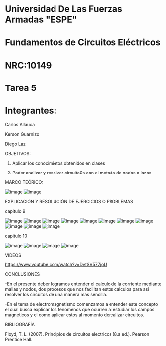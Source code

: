 # Universidad De Las Fuerzas Armadas "ESPE"

# Fundamentos de Circuitos Eléctricos 
# NRC:10149
# Tarea 5

 # Integrantes:
 
 Carlos Allauca
 
 Kerson Guarnizo
 
 Diego Laz

OBJETIVOS:

1. Aplicar los conocimietos obtenidos en clases

2. Poder analizar y resolver circuito0s con el metodo de nodos o lazos 

MARCO TEÓRICO:

![image](https://user-images.githubusercontent.com/93835463/149270799-7f66f02f-42a9-4a2e-aec5-a3e5bf001542.png)
![image](https://user-images.githubusercontent.com/93835463/149271998-1329a6c7-78b0-4dd1-af6f-5ea7b268659f.png)

EXPLICACIÓN Y RESOLUCIÓN DE EJERCICIOS O PROBLEMAS

capitulo 9

![image](https://user-images.githubusercontent.com/93835463/149272473-8f5a3d8f-4cf1-4e88-8484-87ab3b74aad7.png)
![image](https://user-images.githubusercontent.com/93835463/149272483-8b052a4a-8a5c-47f1-b093-2157045974ba.png)
![image](https://user-images.githubusercontent.com/93835463/149272489-5f35486c-dc4d-4ef6-8351-5324179e4ff0.png)
![image](https://user-images.githubusercontent.com/93835463/149272512-2e868d24-d080-4636-8cfc-9b8de5f9e49f.png)
![image](https://user-images.githubusercontent.com/93835463/149272524-e0399b49-e502-4b9e-abf2-eb8637530792.png)
![image](https://user-images.githubusercontent.com/93835463/149272982-4ab12b92-8569-4a79-8876-ae8458aabb59.png)
![image](https://user-images.githubusercontent.com/93835463/149272932-eb4934aa-5a1c-49c7-ab35-c7595846fbc4.png)
![image](https://user-images.githubusercontent.com/93835463/149273026-adee62a1-8eb9-4e13-adba-92f221a95ed1.png)
![image](https://user-images.githubusercontent.com/93835463/149273043-b82adedc-c637-4089-a992-5b86166d128f.png)
![image](https://user-images.githubusercontent.com/93835463/149273890-f14a8a7d-f7b4-4fa7-960c-1adb6074bb14.png)
![image](https://user-images.githubusercontent.com/93835463/149273752-14544964-c70e-4eb2-9735-de892b372ac7.png)

capitulo 10

![image](https://user-images.githubusercontent.com/93835463/149272060-f60056ca-2057-4d07-aab9-473477e8620c.png)
![image](https://user-images.githubusercontent.com/93835463/149272077-4eed407a-9ed4-4440-8338-3e284450a5c7.png)
![image](https://user-images.githubusercontent.com/93835463/149272091-a85c0372-3a53-494f-aba2-abb367ac6a5e.png)
![image](https://user-images.githubusercontent.com/93835463/149272109-6c0de765-0ad3-4802-a89c-9457a16e0b07.png)

VIDEOS

https://www.youtube.com/watch?v=DvtSV577joU

CONCLUSIONES

-En el presente deber logramos entender el calculo de la corriente mediante mallas y nodos, dos procesos que nos facilitan estos calculos para asi resolver los circuitos de una manera mas sencilla. 

-En el tema de electromagnetismo comenzamos a entender este concepto el cual busca explicar los fenomenos que ocurren al estudiar los campos magneticos y el como aplicar estos al momento derealizar circuitos.

BIBLIOGRAFÍA

Floyd, T. L. (2007). Principios de circuitos electricos (8.a ed.). Pearson Prentice Hall.
